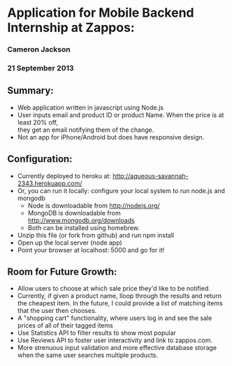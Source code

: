 # Application for Mobile Backend Internship at Zappos: 
### Cameron Jackson
### 21 September 2013

## Summary:
* Web application written in javascript using Node.js
* User inputs email and product ID or product Name. When the price is at least 20% off,  
	  they get an email notifying them of the change.
* Not an app for iPhone/Android but does have responsive design.

## Configuration:
* Currently deployed to heroku at: http://aqueous-savannah-2343.herokuapp.com/ 
* Or, you can run it locally: configure your local system to run node.js and mongodb
	- Node is downloadable from http://nodejs.org/ 
	- MongoDB is downloadable from http://www.mongodb.org/downloads 
	- Both can be installed using homebrew. 
 * Unzip this file (or fork from github) and run npm install 
 * Open up the local server (node app)
 * Point your browser at localhost: 5000 and go for it! 
 		
## Room for Future Growth: 
* Allow users to choose at which sale price they'd like to be notified.
* Currently, if given a product name, Iloop through the results and return the cheapest 
	item. In the future, I could provide a list of matching items that the user then chooses. 
* A "shopping cart" functionality, where users log in and see the sale prices of all
	of their tagged items
* Use Statistics API to filter results to show most popular 
* Use Reviews API to foster user interactivity and link to zappos.com.
* More strenuous input validation and more effective database storage when the same
	user searches multiple products. 